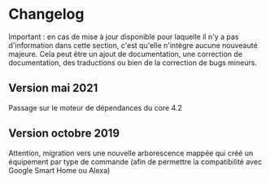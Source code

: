 # Changelog

Important : en cas de mise à jour disponible pour laquelle il n'y a pas d'information dans cette section, c'est qu'elle n'intègre aucune nouveauté majeure. Cela peut être un ajout de documentation, une correction de documentation, des traductions ou bien de la correction de bugs mineurs.

## Version mai 2021

Passage sur le moteur de dépendances du core 4.2

## Version octobre 2019

Attention, migration vers une nouvelle arborescence mappée qui créé un équipement par type de commande (afin de permettre la compatibilité avec Google Smart Home ou Alexa)
